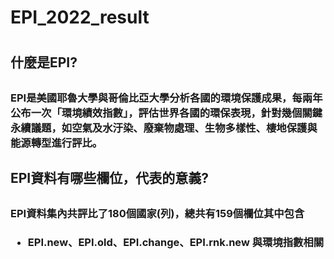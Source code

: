 <h1>EPI_2022_result<h1>

<h2>什麼是EPI?<h2>   
<h3>EPI是美國耶魯大學與哥倫比亞大學分析各國的環境保護成果，每兩年公布一次「環境績效指數」，評估世界各國的環保表現，針對幾個關鍵永續議題，如空氣及水汙染、廢棄物處理、生物多樣性、棲地保護與能源轉型進行評比。 
<h3>
<h2>EPI資料有哪些欄位，代表的意義?<h2>
<h3>EPI資料集內共評比了180個國家(列)，總共有159個欄位其中包含<h3>  
  
* EPI.new、EPI.old、EPI.change、EPI.rnk.new 與環境指數相關   
